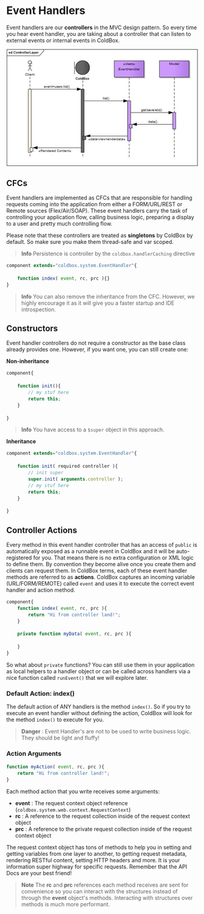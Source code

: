 # Event Handlers

Event handlers are our **controllers** in the MVC design pattern. So every time you hear event handler, you are taking about a controller that can listen to external events or internal events in ColdBox.

<img src="../images/ControllerLayer.jpg">

## CFCs
Event handlers are implemented as CFCs that are responsible for handling requests coming into the application from either a FORM/URL/REST or Remote sources (Flex/Air/SOAP). These event handlers carry the task of controlling your application flow, calling business logic, preparing a display to a user and pretty much controlling flow.  

Please note that these controllers are treated as **singletons** by ColdBox by default.  So make sure you make them thread-safe and var scoped.

> **Info** Persistence is controller by the <code>coldbox.handlerCaching</code> directive


```js
component extends="coldbox.system.EventHandler"{

    function index( event, rc, prc ){}
}
```

> **Info** You can also remove the inheritance from the CFC.  However, we highly encourage it as it will give you a faster startup and IDE introspection.

## Constructors
Event handler controllers do not require a constructor as the base class already provides one.  However, if you want one, you can still create one:

**Non-inheritance**
```js
component{

	function init(){
		// my stuf here
		return this;
	}
	
}
```

> **Info** You have access to a <code>$super</code> object in this approach.

**Inheritance**

```js
component extends="coldbox.system.EventHandler"{

	function init( required controller ){
		// init super
		super.init( arguments.controller );
		// my stuf here
		return this;
	}
	
}
```

## Controller Actions
Every method in this event handler controller that has an access of `public` is automatically exposed as a runnable event in ColdBox and it will be auto-registered for you. That means there is no extra configuration or XML logic to define them. By convention they become alive once you create them and clients can request them. In ColdBox terms, each of these event handler methods are referred to as **actions**. ColdBox captures an incoming variable (URL/FORM/REMOTE) called `event` and uses it to execute the correct event handler  and action method.

```js
component{
	function index( event, rc, prc ){
		return "Hi from controller land!";
	}
	
	private function myData( event, rc, prc ){
	
	}
}
```

So what about <code>private</code> functions?  You can still use them in your application as local helpers to a handler object or can be called across handlers via a nice function called <code>runEvent()</code> that we will explore later.


### Default Action: index()
The default action of ANY handlers is the method `index()`.  So if you try to execute an event handler without defining the action, ColdBox will look for the method `index()` to execute for you.

> **Danger** : Event Handler's are not to be used to write business logic.  They should be light and fluffy!


### Action Arguments

```js
function myAction( event, rc, prc ){
	return "Hi from controller land!";
}
```

Each method action that you write receives some arguments:

* **event** : The request context object reference (<code>coldbox.system.web.context.RequestContext</code>)
* **rc** : A reference to the request collection inside of the request context object
* **prc** : A reference to the private request collection inside of the request context object


The request context object has tons of methods to help you in setting and getting variables from one layer to another, to getting request metadata, rendering RESTful content, setting HTTP headers and more. It is your information super highway for specific requests. Remember that the API Docs are your best friend!

> **Note** The **rc** and **prc** references each method receives are sent for convenience so you can interact with the structures instead of through the **event** object's methods. Interacting with structures over methods is much more performant.








